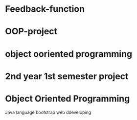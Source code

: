 # Feedback-function
# OOP-project
# object ooriented programming 
# 2nd year 1st semester project
# Object Oriented Programming
 Java language
 bootstrap
 web ddeveloping 
